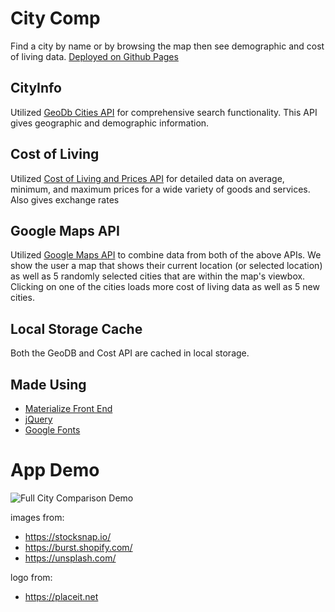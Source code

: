 # City Comp

Find a city by name or by browsing the map then see demographic and cost of living data.
[Deployed on Github Pages](https://codewizard-dt.github.io/city-cost-comparison/)

## CityInfo
Utilized [GeoDb Cities API](https://rapidapi.com/wirefreethought/api/geodb-cities/) for comprehensive search functionality. This API gives geographic and demographic information.

## Cost of Living
Utilized [Cost of Living and Prices API](https://rapidapi.com/traveltables/api/cost-of-living-and-prices/) for detailed data on average, minimum, and maximum prices for a wide variety of goods and services. Also gives exchange rates

## Google Maps API
Utilized [Google Maps API](https://developers.google.com/maps/documentation) to combine data from both of the above APIs. We show the user a map that shows their current location (or selected location) as well as 5 randomly selected cities that are within the map's viewbox. Clicking on one of the cities loads more cost of living data as well as 5 new cities.

## Local Storage Cache
Both the GeoDB and Cost API are cached in local storage.

## Made Using
- [Materialize Front End](https://materializecss.com/)
- [jQuery](https://jquery.com/)
- [Google Fonts](https://fonts.google.com/)

# App Demo

![Full City Comparison Demo](./assets/City-Comp-Demo.gif)

images from:
- https://stocksnap.io/
- https://burst.shopify.com/
- https://unsplash.com/

logo from:
- https://placeit.net
